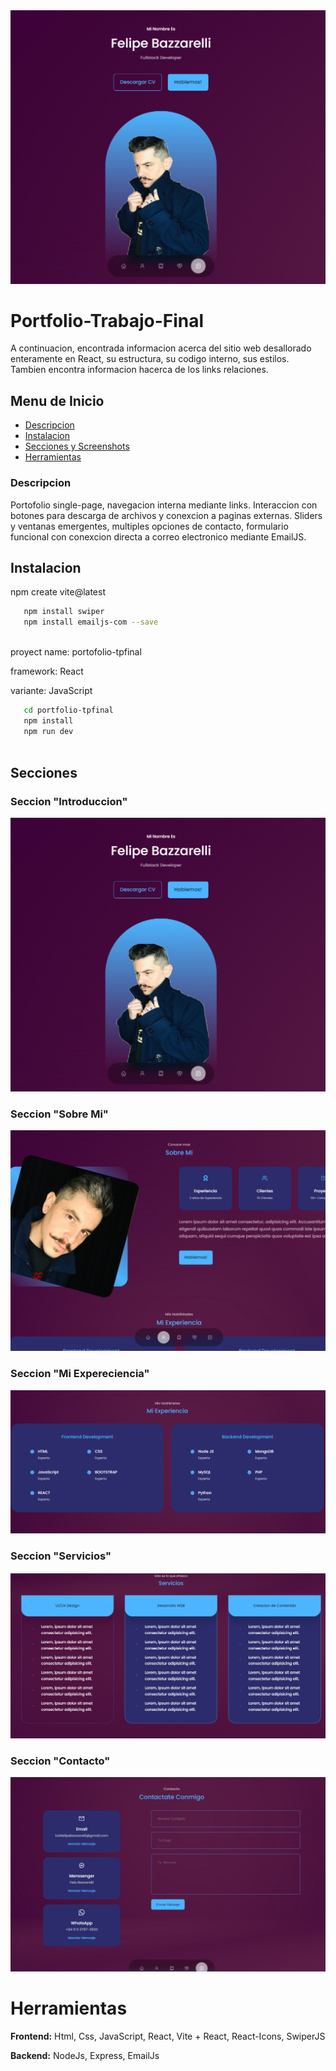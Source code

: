 <img src= "https://github.com/FelaBazza/portfolio-tpfinal/blob/main/src/assets/Captura1.png" alt=}>


# Portfolio-Trabajo-Final

A continuacion, encontrada informacion acerca del sitio web desallorado
enteramente en React, su estructura, su codigo interno, sus estilos.
Tambien encontra informacion hacerca de los links relaciones.


## Menu de Inicio

 - [Descripcion]('')
 - [Instalacion]( ")
 - [Secciones y Screenshots]('')
 - [Herramientas]('')
 
 
### Descripcion

Portofolio single-page, navegacion interna mediante links. Interaccion con botones para descarga de archivos y conexcion a paginas externas. Sliders y ventanas emergentes, multiples opciones de contacto, formulario funcional con conexcion directa a correo electronico mediante EmailJS.


## Instalacion

npm create vite@latest

```bash
   npm install swiper
   npm install emailjs-com --save
  

```

proyect name: portofolio-tpfinal

framework: React

variante: JavaScript

```bash
   cd portfolio-tpfinal
   npm install
   npm run dev
 

```


## Secciones

### Seccion "Introduccion"

<img src= "https://github.com/FelaBazza/portfolio-tpfinal/blob/main/src/assets/Captura1.png" alt=}>

### Seccion "Sobre Mi"
        
<img src= "https://github.com/FelaBazza/portfolio-tpfinal/blob/main/src/assets/captura2.png" alt=}>


### Seccion "Mi Expereciencia"

<img src= "https://github.com/FelaBazza/portfolio-tpfinal/blob/main/src/assets/captura3.png" alt=}>

### Seccion "Servicios"
 
<img src= "https://github.com/FelaBazza/portfolio-tpfinal/blob/main/src/assets/capturaservicios.png" alt=}>

### Seccion "Contacto"

<img src= "https://github.com/FelaBazza/portfolio-tpfinal/blob/main/src/assets/capturacontacto.png" alt=}>


# Herramientas

**Frontend:** Html, Css, JavaScript, React, Vite + React, React-Icons, SwiperJS

**Backend:** NodeJs, Express, EmailJs 



    
